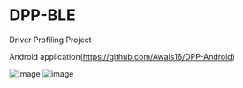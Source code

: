 # DPP-BLE
Driver Profiling Project

Android application(https://github.com/Awais16/DPP-Android)

![image](https://cloud.githubusercontent.com/assets/270808/14413887/b89e4d60-ff87-11e5-8529-6a89352c378d.png)
![image](https://cloud.githubusercontent.com/assets/270808/14413888/b8b18808-ff87-11e5-9d0e-19f94a52de1e.png)
